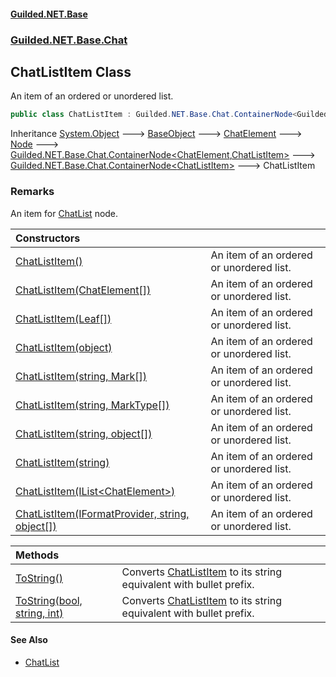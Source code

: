 
#### [Guilded.NET.Base](index 'index')
### [Guilded.NET.Base.Chat](index#Guilded_NET_Base_Chat 'Guilded.NET.Base.Chat')
## ChatListItem Class
An item of an ordered or unordered list.  
```csharp
public class ChatListItem : Guilded.NET.Base.Chat.ContainerNode<Guilded.NET.Base.Chat.ChatListItem>
```

Inheritance [System.Object](https://docs.microsoft.com/en-us/dotnet/api/System.Object 'System.Object') &#129106; [BaseObject](BaseObject 'Guilded.NET.Base.BaseObject') &#129106; [ChatElement](ChatElement 'Guilded.NET.Base.Chat.ChatElement') &#129106; [Node](Node 'Guilded.NET.Base.Chat.Node') &#129106; [Guilded.NET.Base.Chat.ContainerNode&lt;](ContainerNode_T_R_ 'Guilded.NET.Base.Chat.ContainerNode&lt;T,R&gt;')[ChatElement](ChatElement 'Guilded.NET.Base.Chat.ChatElement')[,](ContainerNode_T_R_ 'Guilded.NET.Base.Chat.ContainerNode&lt;T,R&gt;')[ChatListItem](ChatListItem 'Guilded.NET.Base.Chat.ChatListItem')[&gt;](ContainerNode_T_R_ 'Guilded.NET.Base.Chat.ContainerNode&lt;T,R&gt;') &#129106; [Guilded.NET.Base.Chat.ContainerNode&lt;](ContainerNode_T_ 'Guilded.NET.Base.Chat.ContainerNode&lt;T&gt;')[ChatListItem](ChatListItem 'Guilded.NET.Base.Chat.ChatListItem')[&gt;](ContainerNode_T_ 'Guilded.NET.Base.Chat.ContainerNode&lt;T&gt;') &#129106; ChatListItem  
### Remarks
An item for [ChatList](ChatList 'Guilded.NET.Base.Chat.ChatList') node.  

| Constructors | |
| :--- | :--- |
| [ChatListItem()](ChatListItem_ChatListItem() 'Guilded.NET.Base.Chat.ChatListItem.ChatListItem()') | An item of an ordered or unordered list.<br/> |
| [ChatListItem(ChatElement[])](ChatListItem_ChatListItem(ChatElement__) 'Guilded.NET.Base.Chat.ChatListItem.ChatListItem(Guilded.NET.Base.Chat.ChatElement[])') | An item of an ordered or unordered list.<br/> |
| [ChatListItem(Leaf[])](ChatListItem_ChatListItem(Leaf__) 'Guilded.NET.Base.Chat.ChatListItem.ChatListItem(Guilded.NET.Base.Chat.Leaf[])') | An item of an ordered or unordered list.<br/> |
| [ChatListItem(object)](ChatListItem_ChatListItem(object) 'Guilded.NET.Base.Chat.ChatListItem.ChatListItem(object)') | An item of an ordered or unordered list.<br/> |
| [ChatListItem(string, Mark[])](ChatListItem_ChatListItem(string_Mark__) 'Guilded.NET.Base.Chat.ChatListItem.ChatListItem(string, Guilded.NET.Base.Chat.Mark[])') | An item of an ordered or unordered list.<br/> |
| [ChatListItem(string, MarkType[])](ChatListItem_ChatListItem(string_MarkType__) 'Guilded.NET.Base.Chat.ChatListItem.ChatListItem(string, Guilded.NET.Base.Chat.MarkType[])') | An item of an ordered or unordered list.<br/> |
| [ChatListItem(string, object[])](ChatListItem_ChatListItem(string_object__) 'Guilded.NET.Base.Chat.ChatListItem.ChatListItem(string, object[])') | An item of an ordered or unordered list.<br/> |
| [ChatListItem(string)](ChatListItem_ChatListItem(string) 'Guilded.NET.Base.Chat.ChatListItem.ChatListItem(string)') | An item of an ordered or unordered list.<br/> |
| [ChatListItem(IList&lt;ChatElement&gt;)](ChatListItem_ChatListItem(IList_ChatElement_) 'Guilded.NET.Base.Chat.ChatListItem.ChatListItem(System.Collections.Generic.IList&lt;Guilded.NET.Base.Chat.ChatElement&gt;)') | An item of an ordered or unordered list.<br/> |
| [ChatListItem(IFormatProvider, string, object[])](ChatListItem_ChatListItem(IFormatProvider_string_object__) 'Guilded.NET.Base.Chat.ChatListItem.ChatListItem(System.IFormatProvider, string, object[])') | An item of an ordered or unordered list.<br/> |

| Methods | |
| :--- | :--- |
| [ToString()](ChatListItem_ToString() 'Guilded.NET.Base.Chat.ChatListItem.ToString()') | Converts [ChatListItem](ChatListItem 'Guilded.NET.Base.Chat.ChatListItem') to its string equivalent with bullet prefix.<br/> |
| [ToString(bool, string, int)](ChatListItem_ToString(bool_string_int) 'Guilded.NET.Base.Chat.ChatListItem.ToString(bool, string, int)') | Converts [ChatListItem](ChatListItem 'Guilded.NET.Base.Chat.ChatListItem') to its string equivalent with bullet prefix.<br/> |

#### See Also
- [ChatList](ChatList 'Guilded.NET.Base.Chat.ChatList')
